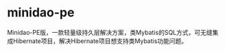 # minidao-pe
Minidao-PE版，一款轻量级持久层解决方案，类Mybatis的SQL方式，可无缝集成Hibernate项目，解决Hibernate项目想支持类Mybatis功能问题。 
